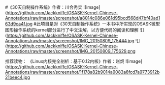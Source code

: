 #《30天自制操作系统》作者：川合秀实
![image](https://github.com/Jackkniffe/OSASK-Kernel-Chinese-Annotations/raw/master/screenshot/a8014c086e061d95bcd568d47bf40ad163d9ca4f.jpg
#此项目是对《30天自制操作系统》一本书中所实现的OSASK微型图形操作系统的kernel部分进行了中文注解，以方便代码的阅读和理解
![](https://github.com/Jackkniffe/OSASK-Kernel-Chinese-Annotations/raw/master/screenshot/IMG_20150809_175444.jpg
![](https://github.com/Jackkniffe/OSASK-Kernel-Chinese-Annotations/raw/master/screenshot/IMG_20150809_175629.png

推荐读物：
《Linux内核完全剖析：基于0.12内核》作者：赵炯
![image](https://github.com/Jackkniffe/OSASK-Kernel-Chinese-Annotations/raw/master/screenshot/1f178a82b9014a9083a6fcd7a9773912b21beec4.jpg
